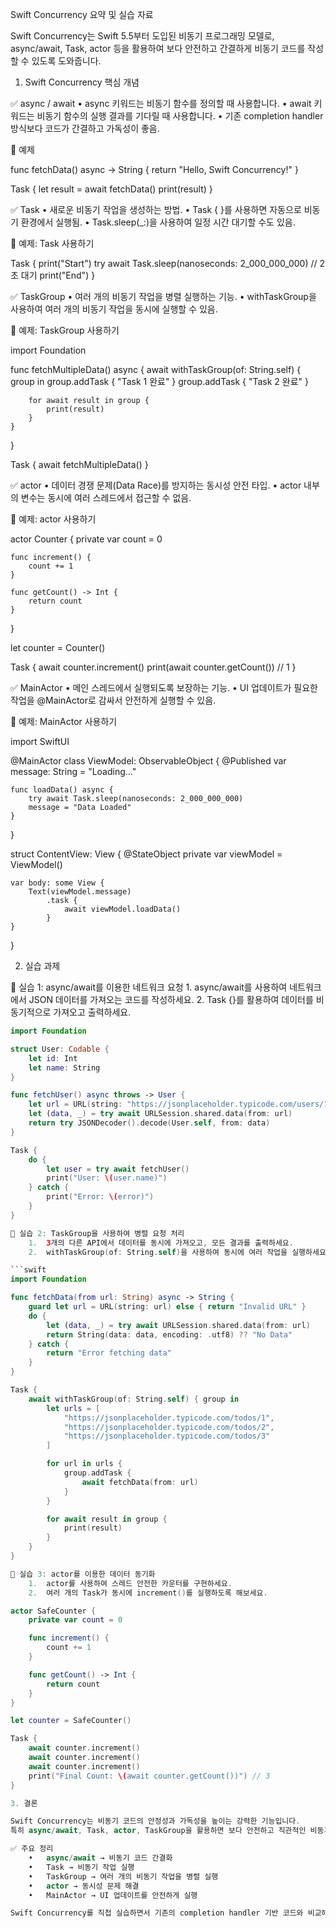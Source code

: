 Swift Concurrency 요약 및 실습 자료

Swift Concurrency는 Swift 5.5부터 도입된 비동기 프로그래밍 모델로, async/await, Task, actor 등을 활용하여 보다 안전하고 간결하게 비동기 코드를 작성할 수 있도록 도와줍니다.

1. Swift Concurrency 핵심 개념

✅ async / await
	•	async 키워드는 비동기 함수를 정의할 때 사용합니다.
	•	await 키워드는 비동기 함수의 실행 결과를 기다릴 때 사용합니다.
	•	기존 completion handler 방식보다 코드가 간결하고 가독성이 좋음.

📌 예제

func fetchData() async -> String {
    return "Hello, Swift Concurrency!"
}

Task {
    let result = await fetchData()
    print(result)
}

✅ Task
	•	새로운 비동기 작업을 생성하는 방법.
	•	Task { }를 사용하면 자동으로 비동기 환경에서 실행됨.
	•	Task.sleep(_:)을 사용하여 일정 시간 대기할 수도 있음.

📌 예제: Task 사용하기

Task {
    print("Start")
    try await Task.sleep(nanoseconds: 2_000_000_000) // 2초 대기
    print("End")
}

✅ TaskGroup
	•	여러 개의 비동기 작업을 병렬 실행하는 기능.
	•	withTaskGroup을 사용하여 여러 개의 비동기 작업을 동시에 실행할 수 있음.

📌 예제: TaskGroup 사용하기

import Foundation

func fetchMultipleData() async {
    await withTaskGroup(of: String.self) { group in
        group.addTask { "Task 1 완료" }
        group.addTask { "Task 2 완료" }

        for await result in group {
            print(result)
        }
    }
}

Task {
    await fetchMultipleData()
}

✅ actor
	•	데이터 경쟁 문제(Data Race)를 방지하는 동시성 안전 타입.
	•	actor 내부의 변수는 동시에 여러 스레드에서 접근할 수 없음.

📌 예제: actor 사용하기

actor Counter {
    private var count = 0

    func increment() {
        count += 1
    }

    func getCount() -> Int {
        return count
    }
}

let counter = Counter()

Task {
    await counter.increment()
    print(await counter.getCount()) // 1
}

✅ MainActor
	•	메인 스레드에서 실행되도록 보장하는 기능.
	•	UI 업데이트가 필요한 작업을 @MainActor로 감싸서 안전하게 실행할 수 있음.

📌 예제: MainActor 사용하기

import SwiftUI

@MainActor
class ViewModel: ObservableObject {
    @Published var message: String = "Loading..."

    func loadData() async {
        try await Task.sleep(nanoseconds: 2_000_000_000)
        message = "Data Loaded"
    }
}

struct ContentView: View {
    @StateObject private var viewModel = ViewModel()

    var body: some View {
        Text(viewModel.message)
            .task {
                await viewModel.loadData()
            }
    }
}

2. 실습 과제

📌 실습 1: async/await를 이용한 네트워크 요청
	1.	async/await를 사용하여 네트워크에서 JSON 데이터를 가져오는 코드를 작성하세요.
	2.	Task {}를 활용하여 데이터를 비동기적으로 가져오고 출력하세요.
```swift
import Foundation

struct User: Codable {
    let id: Int
    let name: String
}

func fetchUser() async throws -> User {
    let url = URL(string: "https://jsonplaceholder.typicode.com/users/1")!
    let (data, _) = try await URLSession.shared.data(from: url)
    return try JSONDecoder().decode(User.self, from: data)
}

Task {
    do {
        let user = try await fetchUser()
        print("User: \(user.name)")
    } catch {
        print("Error: \(error)")
    }
}

📌 실습 2: TaskGroup을 사용하여 병렬 요청 처리
	1.	3개의 다른 API에서 데이터를 동시에 가져오고, 모든 결과를 출력하세요.
	2.	withTaskGroup(of: String.self)을 사용하여 동시에 여러 작업을 실행하세요.

```swift
import Foundation

func fetchData(from url: String) async -> String {
    guard let url = URL(string: url) else { return "Invalid URL" }
    do {
        let (data, _) = try await URLSession.shared.data(from: url)
        return String(data: data, encoding: .utf8) ?? "No Data"
    } catch {
        return "Error fetching data"
    }
}

Task {
    await withTaskGroup(of: String.self) { group in
        let urls = [
            "https://jsonplaceholder.typicode.com/todos/1",
            "https://jsonplaceholder.typicode.com/todos/2",
            "https://jsonplaceholder.typicode.com/todos/3"
        ]

        for url in urls {
            group.addTask {
                await fetchData(from: url)
            }
        }

        for await result in group {
            print(result)
        }
    }
}

📌 실습 3: actor를 이용한 데이터 동기화
	1.	actor를 사용하여 스레드 안전한 카운터를 구현하세요.
	2.	여러 개의 Task가 동시에 increment()를 실행하도록 해보세요.

actor SafeCounter {
    private var count = 0

    func increment() {
        count += 1
    }

    func getCount() -> Int {
        return count
    }
}

let counter = SafeCounter()

Task {
    await counter.increment()
    await counter.increment()
    await counter.increment()
    print("Final Count: \(await counter.getCount())") // 3
}

3. 결론

Swift Concurrency는 비동기 코드의 안정성과 가독성을 높이는 강력한 기능입니다.
특히 async/await, Task, actor, TaskGroup을 활용하면 보다 안전하고 직관적인 비동기 코드를 작성할 수 있습니다.

✅ 주요 정리
	•	async/await → 비동기 코드 간결화
	•	Task → 비동기 작업 실행
	•	TaskGroup → 여러 개의 비동기 작업을 병렬 실행
	•	actor → 동시성 문제 해결
	•	MainActor → UI 업데이트를 안전하게 실행

Swift Concurrency를 직접 실습하면서 기존의 completion handler 기반 코드와 비교해보는 것이 가장 효과적인 학습 방법입니다.
